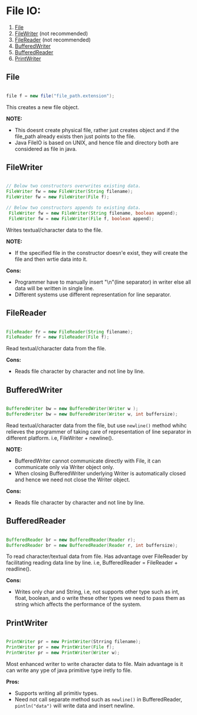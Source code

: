 # File IO:
  1. [File](#file)
  2. [FileWriter](#filewriter) (not recommended)
  3. [FileReader](#filereader) (not recommended)
  4. [BufferedWriter](#bufferedwriter)
  5. [BufferedReader](#bufferedreader)
  6. [PrintWriter](#printwriter)
  
## File
  ```java
  
  file f = new file("file_path.extension");
  
 ```
  
  This creates a new file object.
  
  **NOTE:**
  - This doesnt create physical file, rather just creates object and if the file_path already exists then just points to 
    the file.
  - Java FileIO is based on UNIX, and hence file and directory both are considered as file in java.

## FileWriter
  ```java
  
  // Below two constructors overwrites existing data.
  FileWriter fw = new FileWriter(String filename);
  FileWriter fw = new FileWriter(File f);
  
  // Below two constructors appends to existing data.
   FileWriter fw = new FileWriter(String filename, boolean append);
   FileWriter fw = new FileWriter(File f, boolean append);
  
  ```
  
  Writes textual/character data to the file.
  
  **NOTE:**
  - If the specified file in the constructor doesn'e exist, they will create the file and then wrtie data into it.
  
  **Cons:**
  - Programmer have to manually insert "\n"(line separator) in writer else all data will be written in single line.
  - Different systems use different representation for line separator.
  
## FileReader
  ```java
  
  FileReader fr = new FileReader(String filename);
  FileReader fr = new FileReader(File f);
  
  ```
  
  Read textual/character data from the file. 
  
  **Cons:**
  - Reads file character by character and not line by line. 
  
## BufferedWriter
  ```java
  
  BufferedWriter bw = new BufferedWriter(Writer w );
  BufferedWriter bw = new BufferedWriter(Writer w, int buffersize);
  
  ```
  
  Read textual/character data from the file, but use `newline()` method whihc relieves the programmer of taking care of representation of line separator in different platform.
  i.e, FileWriter + newline().
  
  **NOTE:**
  - BufferedWriter cannot communicate directly with File, it can communicate only via Writer object only.
  - When closing BufferedWriter underlying Writer is automatically closed and hence we need not close the Writer object.
  
  **Cons:**
  - Reads file character by character and not line by line. 
  
## BufferedReader
  ```java
  
  BufferedReader br = new BufferedReader(Reader r);
  BufferedReader br = new BufferedReader(Reader r, int buffersize);

  ```
    
  To read character/textual data from file. Has advantage over FileReader by facilitating reading data line by line.
  i.e, BufferedReader = FileReader + readline().
  
  **Cons:**
  - Writes only char and String, i.e, not supports other type such as int, float, boolean, and o write these other types we need to pass them as string which affects the performance of the system.


## PrintWriter
  ```java
  
  PrintWriter pr = new PrintWriter(Strring filename);
  PrintWriter pr = new PrintWriter(File f);
  PrintWriter pr = new PrintWriter(Writer w);
  
  ```
  
  Most enhanced writer to write character data to file. Main advantage is it can write any ype of java primitive type iretly to file.
  
  **Pros:**
  - Supports writing all primitiv types.
  - Need not call separate method such as `newline()` in BufferedReader, `pintln("data")` will write data and insert newline.
  
  

